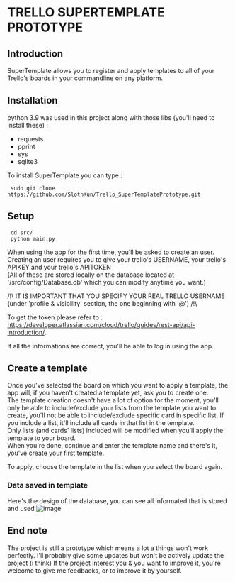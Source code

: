 # TRELLO SUPERTEMPLATE PROTOTYPE

## Introduction 
SuperTemplate allows you to register and apply templates to all of your Trello's boards in your commandline on any platform.


## Installation
  python 3.9 was used in this project along with those libs (you'll need to install these) : 
  - requests
  - pprint
  - sys
  - sqlite3

  To install SuperTemplate you can type : 
 ```
  sudo git clone https://github.com/SlothKun/Trello_SuperTemplatePrototype.git
 ```
 
## Setup
 ```
  cd src/
  python main.py
 ```
 
When using the app for the first time, you'll be asked to create an user.\
Creating an user requires you to give your trello's USERNAME, your trello's APIKEY and your trello's APITOKEN\
(All of these are stored locally on the database located at '/src/config/Database.db' which you can modify anytime you want.)

/!\ IT IS IMPORTANT THAT YOU SPECIFY YOUR REAL TRELLO USERNAME (under 'profile & visibility' section, the one beginning with '@') /!\

To get the token please refer to : https://developer.atlassian.com/cloud/trello/guides/rest-api/api-introduction/.

If all the informations are correct, you'll be able to log in using the app.

## Create a template
Once you've selected the board on which you want to apply a template, the app will, if you haven't created a template yet, ask you to create one.\
The template creation doesn't have a lot of option for the moment, you'll only be able to include/exclude your lists from the template you want to create, you'll not be able to include/exclude specific card in specific list. If you include a list, it'll include all cards in that list in the template.\
Only lists (and cards' lists) included will be modified when you'll apply the template to your board.\
When you're done, continue and enter the template name and there's it, you've create your first template.

To apply, choose the template in the list when you select the board again.

### Data saved in template
Here's the design of the database, you can see all informated that is stored and used
![image](https://user-images.githubusercontent.com/25417942/108526053-00146500-72d1-11eb-98c7-ccff05790490.png)


## End note
The project is still a prototype which means a lot a things won't work perfectly. I'll probably give some updates but won't be actively update the project (i think)
If the project interest you & you want to improve it, you're welcome to give me feedbacks, or to improve it by yourself.
